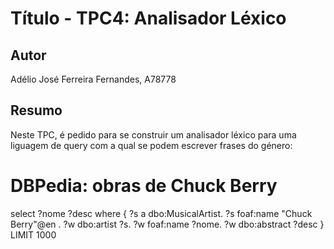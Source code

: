 # Título - TPC4: Analisador Léxico

## Autor
Adélio José Ferreira Fernandes, A78778

## Resumo
Neste TPC, é pedido para se construir um analisador léxico para uma liguagem de query com a qual se podem escrever frases do
género:
# DBPedia: obras de Chuck Berry
select ?nome ?desc where {
?s a dbo:MusicalArtist.
?s foaf:name "Chuck Berry"@en .
?w dbo:artist ?s.
?w foaf:name ?nome.
?w dbo:abstract ?desc
} LIMIT 1000